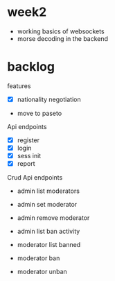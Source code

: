 
# week2

- working basics of websockets
- morse decoding in the backend


# backlog 

features

-[x] nationality negotiation
- move to paseto

Api endpoints

-[x] register
-[x] login
-[x] sess init
-[x] report

Crud Api endpoints

- admin list moderators
- admin set moderator
- admin remove moderator
- admin list ban activity

- moderator list banned
- moderator ban
- moderator unban


